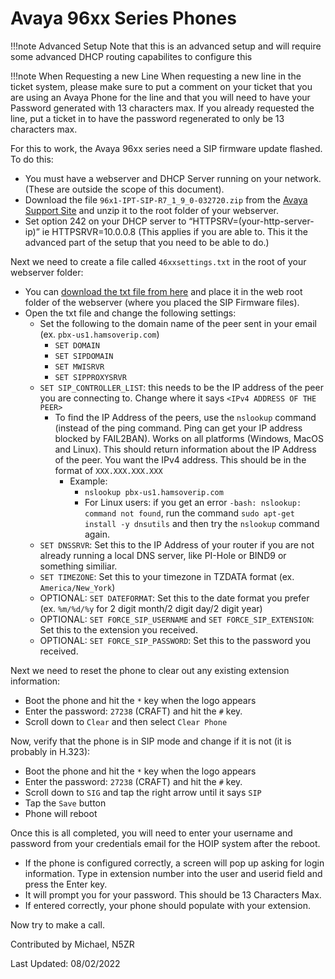 # Avaya 96xx Series Phones

!!!note Advanced Setup
    Note that this is an advanced setup and will require some advanced DHCP routing capabilites to configure this

!!!note When Requesting a new Line
    When requesting a new line in the ticket system, please make sure to put a comment on your ticket that you are using an Avaya Phone for the line and that you will need to have your Password generated with 13 characters max. If you already requested the line, put a ticket in to have the password regenerated to only be 13 characters max.

For this to work, the Avaya 96xx series need a SIP firmware update flashed. To do this:

* You must have a webserver and DHCP Server running on your network. (These are outside the scope of this document).
* Download the file ```96x1-IPT-SIP-R7_1_9_0-032720.zip``` from the [Avaya Support Site](https://support.avaya.com/downloads/download-details.action?contentId=C20204710122730_1&productId=P0553) and unzip it to the root folder of your webserver.
* Set option 242 on your DHCP server to “HTTPSRV=(your-http-server-ip)” ie HTTPSRVR=10.0.0.8 (This applies if you are able to. This it the advanced part of the setup that you need to be able to do.)

Next we need to create a file called ```46xxsettings.txt``` in the root of your webserver folder:

* You can [download the txt file from here](https://hamsoverip.github.io/wiki/files/46xxsettings.txt) and place it in the web root folder of the webserver (where you placed the SIP Firmware files).
* Open the txt file and change the following settings:
    * Set the following to the domain name of the peer sent in your email (ex. ```pbx-us1.hamsoverip.com```)
        * ```SET DOMAIN``` 
        * ```SET SIPDOMAIN```
        * ```SET MWISRVR```
        * ```SET SIPPROXYSRVR```
    * ```SET SIP_CONTROLLER_LIST```: this needs to be the IP address of the peer you are connecting to. Change where it says ```<IPv4 ADDRESS OF THE PEER>```
        * To find the IP Address of the peers, use the ```nslookup``` command (instead of the ping command. Ping can get your IP address blocked by FAIL2BAN). Works on all platforms (Windows, MacOS and Linux). This should return information about the IP Address of the peer. You want the IPv4 address. This should be in the format of ```XXX.XXX.XXX.XXX```
            * Example:
                * ```nslookup pbx-us1.hamsoverip.com```
                * For Linux users: if you get an error ```-bash: nslookup: command not found```, run the command ```sudo apt-get install -y dnsutils``` and then try the ```nslookup``` command again.
    * ```SET DNSSRVR```: Set this to the IP Address of your router if you are not already running a local DNS server, like PI-Hole or BIND9 or something similiar.
    * ```SET TIMEZONE```: Set this to your timezone in TZDATA format (ex. ```America/New_York```)
    * OPTIONAL: ```SET DATEFORMAT```: Set this to the date format you prefer (ex. ```%m/%d/%y``` for 2 digit month/2 digit day/2 digit year)
    * OPTIONAL: ```SET FORCE_SIP_USERNAME``` and ```SET FORCE_SIP_EXTENSION```: Set this to the extension you received.
    * OPTIONAL: ```SET FORCE_SIP_PASSWORD```: Set this to the password you received.
  
Next we need to reset the phone to clear out any existing extension information:

* Boot the phone and hit the ```*``` key when the logo appears
* Enter the password: ```27238``` (CRAFT) and hit the ```#``` key.
* Scroll down to ```Clear``` and then select ```Clear Phone```

Now, verify that the phone is in SIP mode and change if it is not (it is probably in H.323):

* Boot the phone and hit the ```*``` key when the logo appears
* Enter the password: ```27238``` (CRAFT) and hit the ```#``` key.
* Scroll down to ```SIG``` and tap the right arrow until it says ```SIP```
* Tap the ```Save``` button
* Phone will reboot

Once this is all completed, you will need to enter your username and password from your credentials email for the HOIP system after the reboot.

* If the phone is configured correctly, a screen will pop up asking for login information. Type in extension number into the user and userid field and press the Enter key.
* It will prompt you for your password. This should be 13 Characters Max.
* If entered correctly, your phone should populate with your extension.

Now try to make a call.

Contributed by Michael, N5ZR

Last Updated: 08/02/2022

